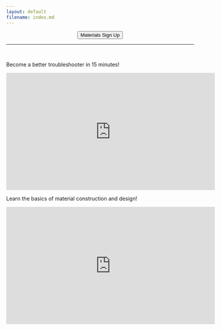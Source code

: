 ```yaml
---
layout: default
filename: index.md
--- 
```

<center>
<a href="https://elimcs-my.sharepoint.com/:x:/g/personal/kelly_russell_elimcs_org/EYcxYsmF18NFg9SD5nX40VsBWOcE1f_SeiOGe3PMsd807g?e=eXqYfB"><button class="button button2">Materials Sign Up</button></a>
</center>
<hr>
<br>
<p>Become a better troubleshooter in 15 minutes!</p>
<iframe width="560" height="315" src="https://www.youtube.com/embed/hSEcb6cYW90" frameborder="0" allow="accelerometer; autoplay; clipboard-write; encrypted-media; gyroscope; picture-in-picture" allowfullscreen></iframe><br>

<p>Learn the basics of material construction and design!</p>
<iframe width="560" height="315" src="https://www.youtube.com/embed/ttyEVTgCcQg" frameborder="0" allow="accelerometer; autoplay; clipboard-write; encrypted-media; gyroscope; picture-in-picture" allowfullscreen></iframe>
